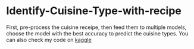 # Identify-Cuisine-Type-with-recipe
First, pre-process the cuisine receipe, then feed them to multiple models, choose the model with the best accuracy to predict the cuisine types.
You can also check my code on [kaggle](https://www.kaggle.com/emily2008/is-this-your-favorite-food)

